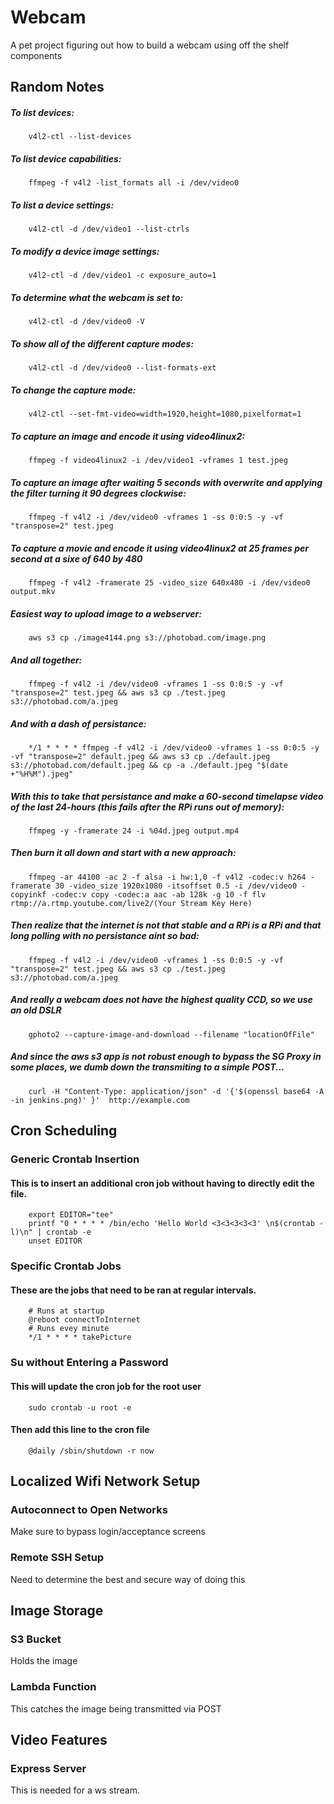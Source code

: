 # Webcam
A pet project figuring out how to build a webcam using off the shelf components

## Random Notes
##### To list devices:
		v4l2-ctl --list-devices

##### To list device capabilities:
		ffmpeg -f v4l2 -list_formats all -i /dev/video0

##### To list a device settings: 
		v4l2-ctl -d /dev/video1 --list-ctrls

##### To modify a device image settings: 
		v4l2-ctl -d /dev/video1 -c exposure_auto=1 

##### To determine what the webcam is set to:
		v4l2-ctl -d /dev/video0 -V

##### To show all of the different capture modes: 
		v4l2-ctl -d /dev/video0 --list-formats-ext

##### To change the capture mode: 
 		v4l2-ctl --set-fmt-video=width=1920,height=1080,pixelformat=1

##### To capture an image and encode it using video4linux2:
		ffmpeg -f video4linux2 -i /dev/video1 -vframes 1 test.jpeg

##### To capture an image after waiting 5 seconds with overwrite and applying the filter turning it 90 degrees clockwise:
		ffmpeg -f v4l2 -i /dev/video0 -vframes 1 -ss 0:0:5 -y -vf "transpose=2" test.jpeg

##### To capture a movie and encode it using video4linux2 at 25 frames per second at a sixe of 640 by 480
		ffmpeg -f v4l2 -framerate 25 -video_size 640x480 -i /dev/video0 output.mkv

##### Easiest way to upload image to a webserver: 
		aws s3 cp ./image4144.png s3://photobad.com/image.png

##### And all together:
		ffmpeg -f v4l2 -i /dev/video0 -vframes 1 -ss 0:0:5 -y -vf "transpose=2" test.jpeg && aws s3 cp ./test.jpeg s3://photobad.com/a.jpeg

##### And with a dash of persistance:
		*/1 * * * * ffmpeg -f v4l2 -i /dev/video0 -vframes 1 -ss 0:0:5 -y -vf "transpose=2" default.jpeg && aws s3 cp ./default.jpeg s3://photobad.com/default.jpeg && cp -a ./default.jpeg "$(date +"%H%M").jpeg" 

##### With this to take that persistance and make a 60-second timelapse video of the last 24-hours (this fails after the RPi runs out of memory):
		ffmpeg -y -framerate 24 -i %04d.jpeg output.mp4

##### Then burn it all down and start with a new approach:
		ffmpeg -ar 44100 -ac 2 -f alsa -i hw:1,0 -f v4l2 -codec:v h264 -framerate 30 -video_size 1920x1080 -itsoffset 0.5 -i /dev/video0 -copyinkf -codec:v copy -codec:a aac -ab 128k -g 10 -f flv rtmp://a.rtmp.youtube.com/live2/(Your Stream Key Here)

##### Then realize that the internet is not that stable and a RPi is a RPi and that long polling with no persistance aint so bad:
		ffmpeg -f v4l2 -i /dev/video0 -vframes 1 -ss 0:0:5 -y -vf "transpose=2" test.jpeg && aws s3 cp ./test.jpeg s3://photobad.com/a.jpeg
		
##### And really a webcam does not have the highest quality CCD, so we use an old DSLR
		gphoto2 --capture-image-and-download --filename "locationOfFile"

##### And since the aws s3 app is not robust enough to bypass the SG Proxy in some places, we dumb down the transmiting to a simple POST...
		curl -H "Content-Type: application/json" -d '{'$(openssl base64 -A -in jenkins.png)' }'  http://example.com



## Cron Scheduling 
### Generic Crontab Insertion
#### This is to insert an additional cron job without having to directly edit the file.
		export EDITOR="tee"
		printf "0 * * * * /bin/echo 'Hello World <3<3<3<3<3' \n$(crontab -l)\n" | crontab -e
		unset EDITOR
### Specific Crontab Jobs
#### These are the jobs that need to be ran at regular intervals.
		# Runs at startup
		@reboot connectToInternet
		# Runs evey minute
		*/1 * * * * takePicture
### Su without Entering a Password
#### This will update the cron job for the root user
		sudo crontab -u root -e
#### Then add this line to the cron file
		@daily /sbin/shutdown -r now


## Localized Wifi Network Setup
### Autoconnect to Open Networks
Make sure to bypass login/acceptance screens

### Remote SSH Setup
Need to determine the best and secure way of doing this

## Image Storage
### S3 Bucket
Holds the image
### Lambda Function
This catches the image being transmitted via POST
	
## Video Features
### Express Server
This is needed for a ws stream. 
		
	
